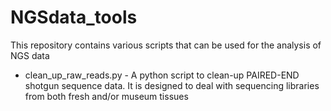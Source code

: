 # NGSdata_tools
This repository contains various scripts that can be used for the analysis of NGS data

* clean_up_raw_reads.py - A python script to clean-up PAIRED-END shotgun sequence data. It is designed to deal with sequencing libraries from both fresh and/or museum tissues
